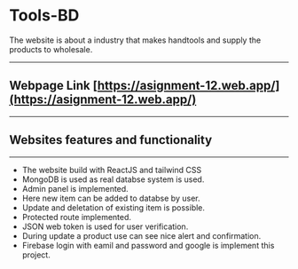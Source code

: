 # Tools-BD
The website is about a industry that makes handtools and supply the products to wholesale.
*****
## Webpage Link [https://asignment-12.web.app/](https://asignment-12.web.app/)
*****
## Websites features and functionality
*****
* The website build with ReactJS and tailwind CSS
* MongoDB is used as real databse system is used.
* Admin panel is implemented.
* Here new item can be added to databse by user.
* Update and deletation of existing item is possible.
* Protected route implemented.
* JSON web token is used for user verification.
* During update a product use can see nice alert and confirmation.
* Firebase login with eamil and password and google is implement this project.
